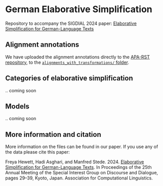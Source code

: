 # German Elaborative Simplification
Repository to accompany the SIGDIAL 2024 paper: [Elaborative Simplification for German-Language Texts](https://aclanthology.org/2024.sigdial-1.3)

## Alignment annotations

We have uploaded the alignment annotations directly to the [APA-RST repository](https://github.com/fhewett/apa-rst/tree/main), to the [`alignments_with_transformations/` folder](https://github.com/fhewett/apa-rst/tree/main/alignments_with_transformations).

## Categories of elaborative simplification

.. coming soon

## Models

.. coming soon


## More information and citation

More information on the files can be found in our paper. If you use any of the data please cite this paper:

Freya Hewett, Hadi Asghari, and Manfred Stede. 2024. [Elaborative Simplification for German-Language Texts](https://aclanthology.org/2024.sigdial-1.3). In Proceedings of the 25th Annual Meeting of the Special Interest Group on Discourse and Dialogue, pages 29–39, Kyoto, Japan. Association for Computational Linguistics.



